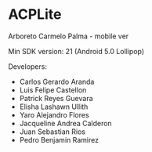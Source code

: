 # ACPLite
Arboreto Carmelo Palma - mobile ver

Min SDK version: 21 (Android 5.0 Lollipop)

Developers:
- Carlos Gerardo Aranda
- Luis Felipe Castellon
- Patrick Reyes Guevara
- Elisha Lashawn Ullith
- Yaro Alejandro Flores
- Jacqueline Andrea Calderon
- Juan Sebastian Rios
- Pedro Benjamin Ramirez
